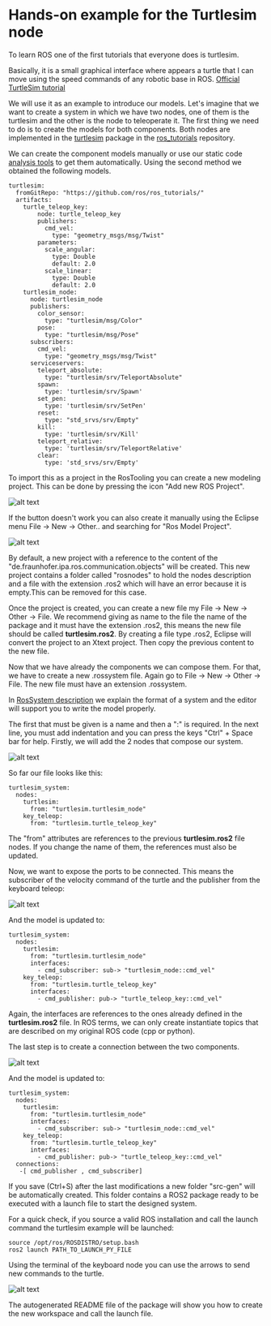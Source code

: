 # Hands-on example for the Turtlesim node

To learn ROS one of the first tutorials that everyone does is turtlesim.

Basically, it is a small graphical interface where appears a turtle that I can move using the speed commands of any robotic base in ROS. [Official TurtleSim tutorial](https://docs.ros.org/en/foxy/Tutorials/Beginner-CLI-Tools/Introducing-Turtlesim/Introducing-Turtlesim.html)

We will use it as an example to introduce our models. Let's imagine that we want to create a system in which we have two nodes, one of them is the turtlesim and the other is the node to teleoperate it.
The first thing we need to do is to create the models for both components. Both nodes are implemented in the [turtlesim](https://github.com/ros/ros_tutorials/tree/humble/turtlesim) package in the [ros_tutorials](https://github.com/ros/ros_tutorials/tree/humble) repository.

We can create the component models manually or use our static code [analysis tools](https://github.com/ipa320/ros-model-extractors) to get them automatically. Using the second method we obtained the following models.

```
turtlesim:
  fromGitRepo: "https://github.com/ros/ros_tutorials/"
  artifacts:
    turtle_teleop_key:
        node: turtle_teleop_key
        publishers:
          cmd_vel:
            type: "geometry_msgs/msg/Twist"
        parameters:
          scale_angular:
            type: Double
            default: 2.0
          scale_linear:
            type: Double
            default: 2.0
    turtlesim_node:
      node: turtlesim_node
      publishers:
        color_sensor:
          type: "turtlesim/msg/Color"
        pose:
          type: "turtlesim/msg/Pose"
      subscribers:
        cmd_vel:
          type: "geometry_msgs/msg/Twist"
      serviceservers:
        teleport_absolute:
          type: "turtlesim/srv/TeleportAbsolute"
        spawn:
          type: 'turtlesim/srv/Spawn'
        set_pen:
          type: 'turtlesim/srv/SetPen'
        reset:
          type: "std_srvs/srv/Empty"
        kill:
          type: 'turtlesim/srv/Kill'
        teleport_relative:
          type: 'turtlesim/srv/TeleportRelative'
        clear:
          type: 'std_srvs/srv/Empty'
```

To import this as a project in the RosTooling you can create a new modeling project. This can be done by pressing the icon "Add new ROS Project".

![alt text](images/create_new_RosProject.png)

If the button doesn't work you can also create it manually using the Eclipse menu File -> New -> Other.. and searching for "Ros Model Project".

![alt text](images/first_project_tutorial.gif)

By default, a new project with a reference to the content of the "de.fraunhofer.ipa.ros.communication.objects" will be created. This new project contains a folder called "rosnodes" to hold the nodes description and a file with the extension .ros2 which will have an error because it is empty.This can be removed for this case.

Once the project is created, you can create a new file my File -> New -> Other -> File. We recommend giving as name to the file the name of the package and it must have the extension .ros2, this means the new file should be called **turtlesim.ros2**. By creating a file type .ros2, Eclipse will convert the project to an Xtext project. Then copy the previous content to the new file.

Now that we have already the components we can compose them. For that, we have to create a new .rossystem file. Again go to File -> New -> Other -> File. The new file must have an extension .rossystem.

In [RosSystem description](RosSystemModelDescription.md) we explain the format of a system and the editor will support you to write the model properly.

The first that must be given is a name and then a ":" is required. In the next line, you must add indentation and you can press the keys "Ctrl" + Space bar for help. 
Firstly, we will add the 2 nodes that compose our system.

![alt text](images/turtlesim_tutorial1.gif)

So far our file looks like this:
```
turtlesim_system:
  nodes:
    turtlesim:
      from: "turtlesim.turtlesim_node"
    key_teleop:
      from: "turtlesim.turtle_teleop_key"
```

The "from" attributes are references to the previous **turtlesim.ros2** file nodes. If you change the name of them, the references must also be updated.

Now, we want to expose the ports to be connected. This means the subscriber of the velocity command of the turtle and the publisher from the keyboard teleop:

![alt text](images/turtlesim_tutorial2.gif)

And the model is updated to:
```
turtlesim_system:
  nodes:
    turtlesim:
      from: "turtlesim.turtlesim_node"
      interfaces:
        - cmd_subscriber: sub-> "turtlesim_node::cmd_vel"
    key_teleop:
      from: "turtlesim.turtle_teleop_key"
      interfaces:
        - cmd_publisher: pub-> "turtle_teleop_key::cmd_vel"
```

Again, the interfaces are references to the ones already defined in the **turtlesim.ros2** file. In ROS terms, we can only create instantiate topics that are described on my original ROS code (cpp or python).

The last step is to create a connection between the two components. 

![alt text](images/turtlesim_tutorial3.gif)

And the model is updated to:
```
turtlesim_system:
  nodes:
    turtlesim:
      from: "turtlesim.turtlesim_node"
      interfaces:
        - cmd_subscriber: sub-> "turtlesim_node::cmd_vel"
    key_teleop:
      from: "turtlesim.turtle_teleop_key"
      interfaces:
        - cmd_publisher: pub-> "turtle_teleop_key::cmd_vel"
  connections:
   -[ cmd_publisher , cmd_subscriber]
```

If you save (Ctrl+S) after the last modifications a new folder "src-gen" will be automatically created. This folder contains a ROS2 package ready to be executed with a launch file to start the designed system.

For a quick check, if you source a valid ROS installation and call the launch command the turtlesim example will be launched:

```
source /opt/ros/ROSDISTRO/setup.bash
ros2 launch PATH_TO_LAUNCH_PY_FILE
```

Using the terminal of the keyboard node you can use the arrows to send new commands to the turtle. 

![alt text](images/turtlesim_tutorial4.gif)


The autogenerated README file of the package will show you how to create the new workspace and call the launch file.

